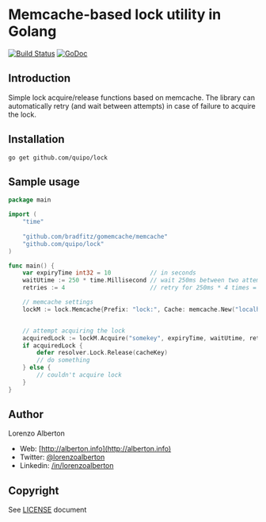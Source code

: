 Memcache-based lock utility in Golang
=====================================

[![Build Status](https://travis-ci.org/quipo/lock.png?branch=master)](https://travis-ci.org/quipo/lock) 
[![GoDoc](https://godoc.org/github.com/quipo/lock?status.png)](http://godoc.org/github.com/quipo/lock)

## Introduction

Simple lock acquire/release functions based on memcache.
The library can automatically retry (and wait between attempts) in case of failure to acquire the lock.

## Installation

    go get github.com/quipo/lock

## Sample usage

```go
package main

import (
	"time"
	
	"github.com/bradfitz/gomemcache/memcache"
	"github.com/quipo/lock"
)

func main() {
	var expiryTime int32 = 10           // in seconds
	waitUtime := 250 * time.Millisecond // wait 250ms between two attempts to acquire the lock
	retries := 4                        // retry for 250ms * 4 times = up to 1 seconds 

	// memcache settings
	lockM := lock.Memcache{Prefix: "lock:", Cache: memcache.New("localhost:11211")}


	// attempt acquiring the lock
	acquiredLock := lockM.Acquire("somekey", expiryTime, waitUtime, retries)
	if acquiredLock {
		defer resolver.Lock.Release(cacheKey)
		// do something
	} else {
		// couldn't acquire lock
	}
}
```


## Author

Lorenzo Alberton

* Web: [http://alberton.info](http://alberton.info)
* Twitter: [@lorenzoalberton](https://twitter.com/lorenzoalberton)
* Linkedin: [/in/lorenzoalberton](https://www.linkedin.com/in/lorenzoalberton)


## Copyright

See [LICENSE](LICENSE) document
